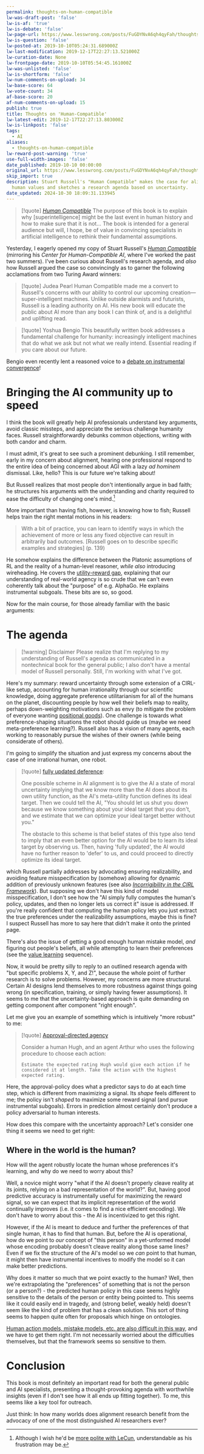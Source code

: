 ```yaml
---
permalink: thoughts-on-human-compatible
lw-was-draft-post: 'false'
lw-is-af: 'true'
lw-is-debate: 'false'
lw-page-url: https://www.lesswrong.com/posts/FuGDYNvA6qh4qyFah/thoughts-on-human-compatible
lw-is-question: 'false'
lw-posted-at: 2019-10-10T05:24:31.689000Z
lw-last-modification: 2019-12-17T22:27:13.521000Z
lw-curation-date: None
lw-frontpage-date: 2019-10-10T05:54:45.161000Z
lw-was-unlisted: 'false'
lw-is-shortform: 'false'
lw-num-comments-on-upload: 34
lw-base-score: 64
lw-vote-count: 34
af-base-score: 20
af-num-comments-on-upload: 15
publish: true
title: Thoughts on 'Human-Compatible'
lw-latest-edit: 2019-12-17T22:27:13.803000Z
lw-is-linkpost: 'false'
tags:
  - AI
aliases:
  - thoughts-on-human-compatible
lw-reward-post-warning: 'true'
use-full-width-images: 'false'
date_published: 2019-10-10 00:00:00
original_url: https://www.lesswrong.com/posts/FuGDYNvA6qh4qyFah/thoughts-on-human-compatible
skip_import: true
description: Stuart Russell's "Human Compatible" makes the case for aligning AI with
  human values and sketches a research agenda based on uncertainty.
date_updated: 2024-10-30 18:09:31.133945
---
```





> [!quote] [_Human Compatible_](https://www.amazon.com/Human-Compatible-Artificial-Intelligence-Problem/dp/0525558616)
> The purpose of this book is to explain why \[superintelligence\] might be the last event in human history and how to make sure that it is not... The book is intended for a general audience but will, I hope, be of value in convincing specialists in artificial intelligence to rethink their fundamental assumptions.

Yesterday, I eagerly opened my copy of Stuart Russell's [_Human Compatible_](https://www.amazon.com/Human-Compatible-Artificial-Intelligence-Problem/dp/0525558616) (mirroring his _Center for Human-Compatible AI_, where I've worked the past two summers). I've been curious about Russell's research agenda, and _also_ how Russell argued the case so convincingly as to garner the following acclamations from two Turing Award winners:

 >[!quote] Judea Pearl
 > Human Compatible made me a convert to Russell's concerns with our ability to control our upcoming creation—super-intelligent machines. Unlike outside alarmists and futurists, Russell is a leading authority on AI. His new book will educate the public about AI more than any book I can think of, and is a delightful and uplifting read.

 > [!quote] Yoshua Bengio
 > This beautifully written book addresses a fundamental challenge for humanity: increasingly intelligent machines that do what we ask but not what we really intend. Essential reading if you care about our future.

Bengio even recently lent a reasoned voice to a [debate on instrumental convergence](https://www.lesswrong.com/posts/WxW6Gc6f2z3mzmqKs/debate-on-instrumental-convergence-between-lecun-russell)!

# Bringing the AI community up to speed

I think the book will greatly help AI professionals understand key arguments, avoid classic missteps, and appreciate the serious challenge humanity faces. Russell straightforwardly debunks common objections, writing with both candor and charm.

I must admit, it's great to see such a prominent debunking. I still remember, early in my concern about alignment, hearing one professional respond to the entire idea of being concerned about AGI with a lazy _ad hominem_ dismissal. Like, hello? This is our future we're talking about!

But Russell realizes that most people don't intentionally argue in bad faith; he structures his arguments with the understanding and charity required to ease the difficulty of changing one's mind.[^polite]

[^polite]: Although I wish he'd be [more polite with LeCun](https://www.lesswrong.com/posts/WxW6Gc6f2z3mzmqKs/debate-on-instrumental-convergence-between-lecun-russell), understandable as his frustration may be.

More important than having fish, however, is knowing how to fish; Russell helps train the right mental motions in his readers:

> With a bit of practice, you can learn to identify ways in which the achievement of more or less any fixed objective can result in arbitrarily bad outcomes. \[Russell goes on to describe specific examples and strategies\] (p. 139)

He somehow explains the difference between the Platonic assumptions of RL and the reality of a human-level reasoner, _while also_ introducing wireheading. He covers the [utility-reward gap](https://www.lesswrong.com/posts/bG4PR9uSsZqHg2gYY/utility-reward), explaining that our understanding of real-world agency is so crude that we can't even coherently talk about the "purpose" of e.g. AlphaGo. He explains instrumental subgoals. These bits are so, so good.

Now for the main course, for those already familiar with the basic arguments:

# The agenda

> [!warning] Disclaimer
> Please realize that I'm replying to my understanding of Russell's agenda as communicated in a nontechnical book for the general public; I also don't have a mental model of Russell personally. Still, I'm working with what I've got.

Here's my summary: reward uncertainty through some extension of a CIRL-like setup, accounting for human irrationality through our scientific knowledge, doing aggregate preference utilitarianism for all of the humans on the planet, discounting people by how well their beliefs map to reality, perhaps down-weighting motivations such as envy (to mitigate the problem of everyone wanting [positional goods](https://en.wikipedia.org/wiki/Positional_good)). One challenge is towards what preference-shaping situations the robot should guide us (maybe we need meta-preference learning?). Russell also has a vision of many agents, each working to reasonably pursue the wishes of their owners (while being considerate of others).

I'm going to simplify the situation and just express my concerns about the case of one irrational human, one robot.

> [!quote] [fully updated deference](https://arbital.com/p/updated_deference/):
>
> One possible scheme in AI alignment is to give the AI a state of moral uncertainty implying that we know more than the AI does about its own utility function, as the AI's meta-utility function defines its ideal target. Then we could tell the AI, "You should let us shut you down because we know something about your ideal target that you don't, and we estimate that we can optimize your ideal target better without you."
>
> The obstacle to this scheme is that belief states of this type also tend to imply that an even better option for the AI would be to learn its ideal target by observing us. Then, having 'fully updated', the AI would have no further reason to 'defer' to us, and could proceed to directly optimize its ideal target.

which Russell partially addresses by advocating ensuring realizability, and avoiding feature misspecification by (somehow) allowing for dynamic addition of previously unknown features (see also [_Incorrigibility in the CIRL Framework_](https://arxiv.org/abs/1709.06275)). But supposing we don't have this kind of model misspecification, I don't see how the "AI simply fully computes the human's policy, updates, and then no longer lets us correct it" issue is addressed. If you're really confident that computing the human policy lets you just extract the true preferences under the realizability assumptions, maybe this is fine? I suspect Russell has more to say here that didn't make it onto the printed page.

There's also the issue of getting a good enough human mistake model, _and_ figuring out people's beliefs, all while attempting to learn their preferences (see the [value learning](https://www.lesswrong.com/s/4dHMdK5TLN6xcqtyc) sequence).

Now, it would be pretty silly to reply to an outlined research agenda with "but specific problems X, Y, and Z!", because the whole point of further research is to solve problems. However, my concerns are more structural. Certain AI designs lend themselves to more robustness against things going wrong (in specification, training, or simply having fewer assumptions). It seems to me that the uncertainty-based approach is quite demanding on getting component after component "right enough".

Let me give you an example of something which is intuitively "more robust" to me:

> [!quote] [Approval-directed agency](https://www.lesswrong.com/posts/7Hr8t6xwuuxBTqADK/approval-directed-agents-1)
>
> Consider a human Hugh, and an agent Arthur who uses the following procedure to choose each action:
>
> `Estimate the expected rating Hugh would give each action if he considered it at length. Take the action with the highest expected rating.`

Here, the approval-policy does what a predictor says to do at each time step, which is different from maximizing a signal. Its _shape_ feels different to me; the policy isn't _shaped_ to maximize some reward signal (and pursue instrumental subgoals). Errors in prediction almost certainly don't produce a policy adversarial to human interests.

How does this compare with the uncertainty approach? Let's consider one thing it seems we need to get right:

## Where in the world is the human?

How will the agent robustly locate the human whose preferences it's learning, and why do we need to worry about this?

Well, a novice might worry "what if the AI doesn't properly cleave reality at its joints, relying on a bad representation of the world?". But, having good predictive accuracy is instrumentally useful for maximizing the reward signal, so we can expect that its implicit representation of the world continually improves (i.e. it comes to find a nice efficient encoding). We don't have to worry about this - the AI is incentivized to get this right.

However, if the AI is meant to deduce and further the preferences of that single human, it has to find that human. But, before the AI is operational, how do we point to _our_ concept of "this person" in a yet-unformed model whose encoding probably doesn't cleave reality along those same lines? Even if we fix the structure of the AI's model so we _can_ point to that human, it might then have instrumental incentives to modify the model so it can make better predictions.

Why does it matter so much that we point exactly to the human? Well, then we're extrapolating the "preferences" of something that is not the person (or a person?) - the predicted human policy in this case seems highly sensitive to the details of the person or entity being pointed to. This seems like it could easily end in tragedy, and (strong belief, weakly held) doesn't seem like the kind of problem that has a clean solution. This sort of thing seems to happen quite often for proposals which hinge on ontologies.

[Human action models, mistake models, etc. are also difficult in this way](https://www.lesswrong.com/s/4dHMdK5TLN6xcqtyc/p/cnC2RMWEGiGpJv8go), and we have to get them right. I'm not necessarily worried about the difficulties themselves, but that the framework seems so sensitive to them.

# Conclusion

This book is most definitely an important read for both the general public and AI specialists, presenting a thought-provoking agenda with worthwhile insights (even if I don't see how it all ends up fitting together). To me, this seems like a key tool for outreach.

Just think: In how many worlds does alignment research benefit from the advocacy of one of the most distinguished AI researchers ever?
